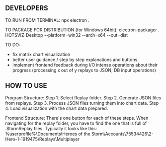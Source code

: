 ## DEVELOPERS

TO RUN FROM TERMINAL:
npx electron .

TO PACKAGE FOR DISTRIBUTION (for Windows 64bit):
electron-packager . HOTSVIZ-Desktop --platform=win32 --arch=x64 --out=dist


TO DO:
- fix matrix chart visualization
- better user guidance / step by step explanations and buttons
- implement frontend feedback during I/O intense operations about their progress (processing x out of y replays to JSON; DB input operations)

## HOW TO USE

Program Structure:
Step 1. Select Replay folder.
Step 2. Generate JSON files from replays.
Step 3. Process JSON files turning them into chart data.
Step 4. Load visualization with the chart data prepared.

Frontend Structure:
There's one button for each of these steps.
When navigating for the replay folder, you have to find the one that is full of .StormReplay files. 
Typically it looks like this:
%userprofile%\Documents\Heroes of the Storm\Accounts\75534426\2-Hero-1-1919475\Replays\Multiplayer